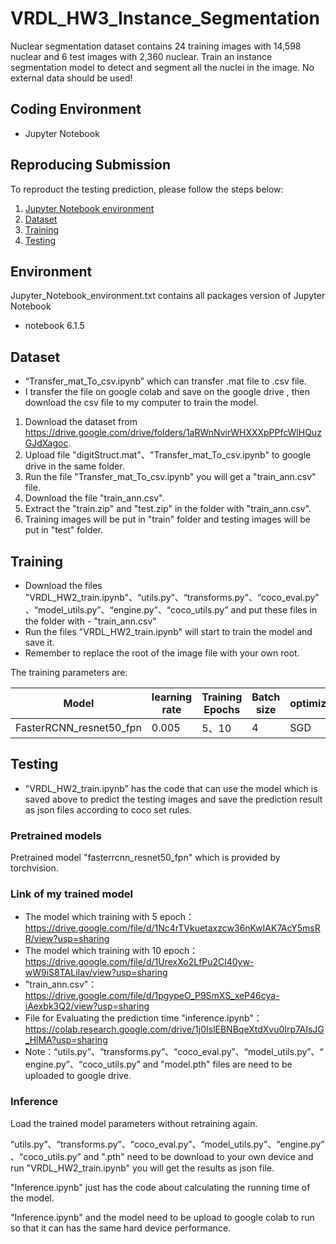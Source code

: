 # VRDL_HW3_Instance_Segmentation
Nuclear segmentation dataset contains 24 training images with 14,598 nuclear and 6 test images with 2,360 nuclear.
Train an instance segmentation model to detect and segment all the nuclei in the image.
No external data should be used!

## Coding Environment
- Jupyter Notebook

## Reproducing Submission
To reproduct the testing prediction, please follow the steps below:
1. [Jupyter Notebook environment](#environment)
2. [Dataset](#dataset)
3. [Training](#training)
4. [Testing](#testing)

## Environment
Jupyter_Notebook_environment.txt contains all packages version of Jupyter Notebook
- notebook 6.1.5  

## Dataset
- “Transfer_mat_To_csv.ipynb” which can transfer .mat file to .csv file. 
- I transfer the file on google colab and save on the google drive , then download the csv file to my computer to train the model.
1. Download the dataset from https://drive.google.com/drive/folders/1aRWnNvirWHXXXpPPfcWlHQuzGJdXagoc.
2. Upload file "digitStruct.mat"、"Transfer_mat_To_csv.ipynb" to google drive in the same folder.
3. Run the file "Transfer_mat_To_csv.ipynb" you will get a "train_ann.csv" file.
4. Download the file "train_ann.csv".
5. Extract the "train.zip" and "test.zip" in the folder with "train_ann.csv".
6. Training images will be put in "train" folder and testing images will be put in "test" folder.


## Training
- Download the files "VRDL_HW2_train.ipynb"、“utils.py”、“transforms.py”、“coco_eval.py”、“model_utils.py”、“engine.py”、“coco_utils.py” and put these files in the folder with - "train_ann.csv"
- Run the files "VRDL_HW2_train.ipynb" will start to train the model and save it.
- Remember to replace the root of the image file with your own root.

The training parameters are:

Model | learning rate | Training Epochs | Batch size | optimizer
------------------------ | ------------------------- | ------------------------- | ------------------------- | -------------------------
FasterRCNN_resnet50_fpn | 0.005 | 5、10 | 4 | SGD

## Testing
- "VRDL_HW2_train.ipynb" has the code that can use the model which is saved above to predict the testing images and save the prediction result as json files according to coco set rules.

### Pretrained models
Pretrained model "fasterrcnn_resnet50_fpn" which is provided by torchvision.

### Link of my trained model
- The model which training with 5 epoch：https://drive.google.com/file/d/1Nc4rTVkuetaxzcw36nKwIAK7AcY5msRR/view?usp=sharing
- The model which training with 10 epoch：https://drive.google.com/file/d/1UrexXo2LfPu2Cl40yw-wW9iS8TALiIav/view?usp=sharing
- "train_ann.csv"：https://drive.google.com/file/d/1pgypeO_P9SmXS_xeP46cya-iAexbk3Q2/view?usp=sharing
- File for Evaluating the prediction time "inference.ipynb"：https://colab.research.google.com/drive/1j0IslEBNBqeXtdXvu0Irp7AIsJG_HlMA?usp=sharing
- Note：“utils.py”、“transforms.py”、“coco_eval.py”、“model_utils.py”、“engine.py”、“coco_utils.py” and "model.pth" files are need to be uploaded to google drive.

### Inference

Load the trained model parameters without retraining again.

“utils.py”、“transforms.py”、“coco_eval.py”、“model_utils.py”、“engine.py”、“coco_utils.py” and ".pth" need to be download to your own device and run "VRDL_HW2_train.ipynb" you will get the results as json file.

"Inference.ipynb" just has the code about calculating the running time of the model.

"Inference.ipynb" and the model need to be upload to google colab to run so that it can has the same hard device performance.

